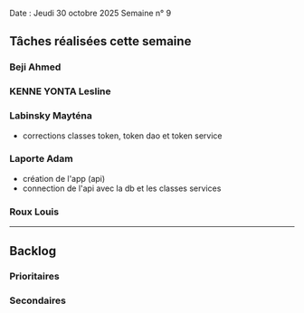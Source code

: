 Date : Jeudi 30 octobre 2025
Semaine n° 9

## Tâches réalisées cette semaine


### Beji Ahmed


### KENNE YONTA Lesline


### Labinsky Mayténa
- corrections classes token, token dao et token service

### Laporte Adam
- création de l'app (api)
- connection de l'api avec la db et les classes services


### Roux Louis

  

---

## Backlog


### Prioritaires


### Secondaires

